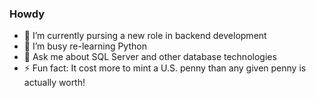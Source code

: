 ### Howdy

- 🔭 I’m currently pursing a new role in backend development
- 🌱 I’m busy re-learning Python
- 💬 Ask me about SQL Server and other database technologies
- ⚡ Fun fact: It cost more to mint a U.S. penny than any given penny is actually worth! 
